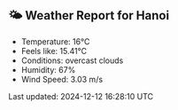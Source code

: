 <!-- WEATHER-START -->
## 🌤 Weather Report for Hanoi

- Temperature: 16°C
- Feels like: 15.41°C
- Conditions: overcast clouds
- Humidity: 67%
- Wind Speed: 3.03 m/s

Last updated: 2024-12-12 16:28:10 UTC
<!-- WEATHER-END -->
